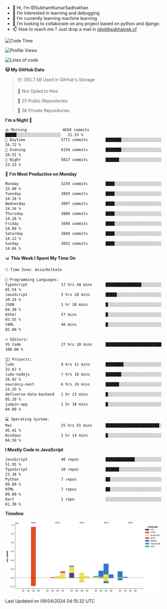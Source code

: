 - 👋 Hi, I’m @SubhamKumarSadhukhan
- 👀 I’m interested in learning and debugging
- 🌱 I’m currently learning machine learning
- 💞️ I’m looking to collaborate on any project based on python and django
- 📫 How to reach me ?
      Just drop a mail in idiot@subhamsk.cf

<!---
SubhamKumarSadhukhan/SubhamKumarSadhukhan is a ✨ special ✨ repository because its `README.md` (this file) appears on your GitHub profile.
You can click the Preview link to take a look at your changes.
--->


<!--START_SECTION:waka-->
![Code Time](http://img.shields.io/badge/Code%20Time-2%2C107%20hrs%2034%20mins-blue)

![Profile Views](http://img.shields.io/badge/Profile%20Views-0-blue)

![Lines of code](https://img.shields.io/badge/From%20Hello%20World%20I%27ve%20Written-2.5%20million%20lines%20of%20code-blue)

**🐱 My GitHub Data** 

> 📦 350.7 kB Used in GitHub's Storage 
 > 
> 🚫 Not Opted to Hire
 > 
> 📜 25 Public Repositories 
 > 
> 🔑 36 Private Repositories 
 > 
**I'm a Night 🦉** 

```text
🌞 Morning                4650 commits        █████░░░░░░░░░░░░░░░░░░░░   21.53 % 
🌆 Daytime                5771 commits        ███████░░░░░░░░░░░░░░░░░░   26.72 % 
🌃 Evening                6158 commits        ███████░░░░░░░░░░░░░░░░░░   28.51 % 
🌙 Night                  5017 commits        ██████░░░░░░░░░░░░░░░░░░░   23.23 % 
```
📅 **I'm Most Productive on Monday** 

```text
Monday                   3239 commits        ████░░░░░░░░░░░░░░░░░░░░░   15.00 % 
Tuesday                  3059 commits        ████░░░░░░░░░░░░░░░░░░░░░   14.16 % 
Wednesday                3097 commits        ████░░░░░░░░░░░░░░░░░░░░░   14.34 % 
Thursday                 3080 commits        ████░░░░░░░░░░░░░░░░░░░░░   14.26 % 
Friday                   3040 commits        ████░░░░░░░░░░░░░░░░░░░░░   14.08 % 
Saturday                 3049 commits        ████░░░░░░░░░░░░░░░░░░░░░   14.12 % 
Sunday                   3032 commits        ████░░░░░░░░░░░░░░░░░░░░░   14.04 % 
```


📊 **This Week I Spent My Time On** 

```text
🕑︎ Time Zone: Asia/Kolkata

💬 Programming Languages: 
TypeScript               17 hrs 48 mins      ████████████████░░░░░░░░░   65.54 % 
JavaScript               5 hrs 28 mins       █████░░░░░░░░░░░░░░░░░░░░   20.14 % 
JSON                     1 hr 10 mins        █░░░░░░░░░░░░░░░░░░░░░░░░   04.30 % 
Other                    57 mins             █░░░░░░░░░░░░░░░░░░░░░░░░   03.55 % 
YAML                     46 mins             █░░░░░░░░░░░░░░░░░░░░░░░░   02.88 % 

🔥 Editors: 
VS Code                  27 hrs 10 mins      █████████████████████████   100.00 % 

🐱‍💻 Projects: 
ludo                     8 hrs 51 mins       ████████░░░░░░░░░░░░░░░░░   32.62 % 
ludo-nodejs              7 hrs 18 mins       ███████░░░░░░░░░░░░░░░░░░   26.92 % 
neuroncy-nest            6 hrs 19 mins       ██████░░░░░░░░░░░░░░░░░░░   23.25 % 
defiverse-data-backend   1 hr 23 mins        █░░░░░░░░░░░░░░░░░░░░░░░░   05.10 % 
jumpin-app               1 hr 18 mins        █░░░░░░░░░░░░░░░░░░░░░░░░   04.80 % 

💻 Operating System: 
Mac                      25 hrs 55 mins      ████████████████████████░   95.41 % 
Windows                  1 hr 14 mins        █░░░░░░░░░░░░░░░░░░░░░░░░   04.59 % 
```

**I Mostly Code in JavaScript** 

```text
JavaScript               40 repos            █████████████░░░░░░░░░░░░   51.95 % 
TypeScript               18 repos            ██████░░░░░░░░░░░░░░░░░░░   23.38 % 
Python                   7 repos             ██░░░░░░░░░░░░░░░░░░░░░░░   09.09 % 
HTML                     7 repos             ██░░░░░░░░░░░░░░░░░░░░░░░   09.09 % 
Dart                     1 repo              ░░░░░░░░░░░░░░░░░░░░░░░░░   01.30 % 
```



**Timeline**

![Lines of Code chart](https://raw.githubusercontent.com/SubhamKumarSadhukhan/SubhamKumarSadhukhan/main/assets/bar_graph.png)


 Last Updated on 09/04/2024 04:15:32 UTC
<!--END_SECTION:waka-->
